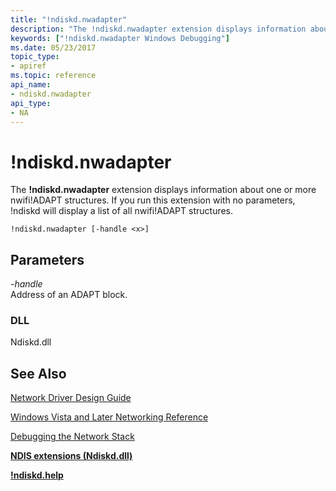 ```yaml
---
title: "!ndiskd.nwadapter"
description: "The !ndiskd.nwadapter extension displays information about one or more nwifi ADAPT structures. If you run this extension with no parameters, ndiskd will display a list of all nwifi ADAPT structures."
keywords: ["!ndiskd.nwadapter Windows Debugging"]
ms.date: 05/23/2017
topic_type:
- apiref
ms.topic: reference
api_name:
- ndiskd.nwadapter
api_type:
- NA
---
```


# !ndiskd.nwadapter

The **!ndiskd.nwadapter** extension displays information about one or more nwifi!ADAPT structures. If you run this extension with no parameters, !ndiskd will display a list of all nwifi!ADAPT structures.

```console
!ndiskd.nwadapter [-handle <x>]
```

## Parameters

<span id="_______-handle______"></span><span id="_______-HANDLE______"></span> *-handle*   
Address of an ADAPT block.

### DLL

Ndiskd.dll

## See Also

[Network Driver Design Guide](../network/index.md)

[Windows Vista and Later Networking Reference](/windows-hardware/drivers/ddi/_netvista/)

[Debugging the Network Stack](/shows/defrag-tools/175-debugging-network-stack)

[**NDIS extensions (Ndiskd.dll)**](ndis-extensions--ndiskd-dll-.md)

[**!ndiskd.help**](-ndiskd-help.md)

